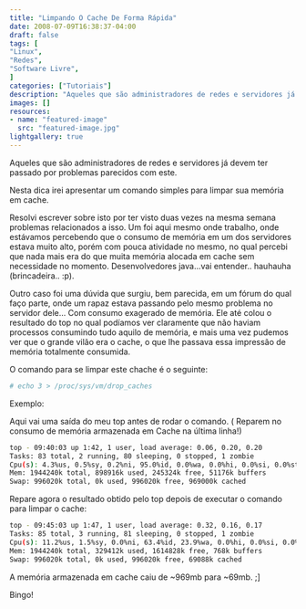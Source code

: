 ```yaml
---
title: "Limpando O Cache De Forma Rápida"
date: 2008-07-09T16:38:37-04:00
draft: false
tags: [
"Linux",
"Redes",
"Software Livre",
]
categories: ["Tutoriais"]
description: "Aqueles que são administradores de redes e servidores já devem ter passado por problemas parecidos com este. Nesta dica irei apresentar um comando simples para limpar sua memória em cache."
images: []
resources:
- name: "featured-image"
  src: "featured-image.jpg"
lightgallery: true
---
```

Aqueles que são administradores de redes e servidores já devem ter passado por problemas parecidos com este.

<!--more-->

Nesta dica irei apresentar um comando simples para limpar sua memória em cache.

Resolvi escrever sobre isto por ter visto duas vezes na mesma semana problemas relacionados a isso. Um foi aqui mesmo onde trabalho, onde estávamos percebendo que o consumo de memória em um dos servidores estava muito alto, porém com pouca atividade no mesmo, no qual percebi que nada mais era do que muita memória alocada em cache sem necessidade no momento. Desenvolvedores java...vai entender.. hauhauha (brincadeira.. :p).

Outro caso foi uma dúvida que surgiu, bem parecida, em um fórum do qual faço parte, onde um rapaz estava passando pelo mesmo problema no servidor dele... Com consumo exagerado de memória. Ele até colou o resultado do top no qual podíamos ver claramente que não haviam processos consumindo tudo aquilo de memória, e mais uma vez pudemos ver que o grande vilão era o cache, o que lhe passava essa impressão de memória totalmente consumida.

O comando para se limpar este chache é o seguinte:

```bash
# echo 3 > /proc/sys/vm/drop_caches
```

Exemplo:

Aqui vai uma saída do meu top antes de rodar o comando. ( Reparem no consumo de memória armazenada em Cache na última linha!)

```bash
top - 09:40:03 up 1:42, 1 user, load average: 0.06, 0.20, 0.20  
Tasks: 83 total, 2 running, 80 sleeping, 0 stopped, 1 zombie  
Cpu(s): 4.3%us, 0.5%sy, 0.2%ni, 95.0%id, 0.0%wa, 0.0%hi, 0.0%si, 0.0%st  
Mem: 1944240k total, 898916k used, 245324k free, 51176k buffers  
Swap: 996020k total, 0k used, 996020k free, 969000k cached
```

Repare agora o resultado obtido pelo top depois de executar o comando para limpar o cache:

```bash
top - 09:45:03 up 1:47, 1 user, load average: 0.32, 0.16, 0.17  
Tasks: 85 total, 3 running, 81 sleeping, 0 stopped, 1 zombie  
Cpu(s): 11.2%us, 1.5%sy, 0.0%ni, 63.4%id, 23.9%wa, 0.0%hi, 0.0%si, 0.0%st  
Mem: 1944240k total, 329412k used, 1614828k free, 768k buffers  
Swap: 996020k total, 0k used, 996020k free, 69088k cached
```

A memória armazenada em cache caiu de ~969mb para ~69mb. ;]

Bingo!
